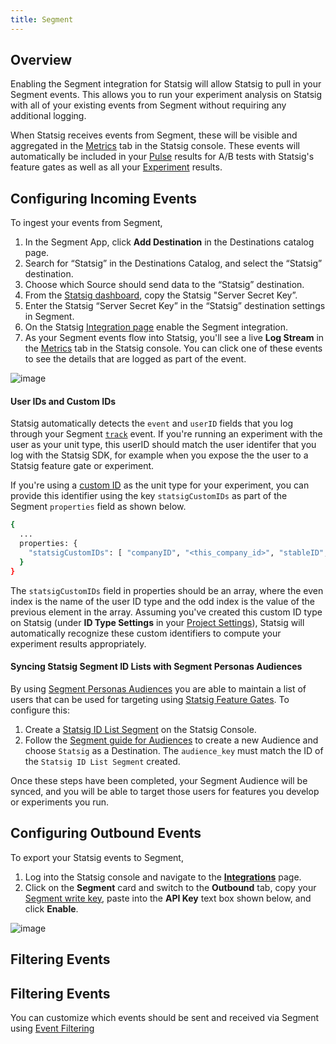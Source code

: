 ```yaml
---
title: Segment
---
```


## Overview

Enabling the Segment integration for Statsig will allow Statsig to pull in your Segment events. This allows you to run your experiment analysis on Statsig with all of your existing events from Segment without requiring any additional logging.

When Statsig receives events from Segment, these will be visible and aggregated in the [Metrics](/metrics) tab in the Statsig console. These events will automatically be included in your [Pulse](/pulse) results for A/B tests with Statsig's feature gates as well as all your [Experiment](/experiments-plus/monitor) results.

## Configuring Incoming Events

To ingest your events from Segment,

1. In the Segment App, click **Add Destination** in the Destinations catalog page.
2. Search for “Statsig” in the Destinations Catalog, and select the “Statsig” destination.
3. Choose which Source should send data to the “Statsig” destination.
4. From the [Statsig dashboard](https://console.statsig.com/api_keys), copy the Statsig "Server Secret Key”.
5. Enter the Statsig “Server Secret Key” in the “Statsig” destination settings in Segment.
6. On the Statsig [Integration page](https://console.statsig.com/integrations) enable the Segment integration.
7. As your Segment events flow into Statsig, you'll see a live **Log Stream** in the [Metrics](/metrics) tab in the Statsig console. You can click one of these events to see the details that are logged as part of the event.

![image](https://user-images.githubusercontent.com/1315028/150830169-17564060-816b-4c5c-ade9-10bf6274265a.png)

#### User IDs and Custom IDs

Statsig automatically detects the `event` and `userID` fields that you log through your Segment [`track`](https://segment.com/docs/connections/spec/track/) event. If you're running an experiment with the user as your unit type, this userID should match the user identifer that you log with the Statsig SDK, for example when you expose the the user to a Statsig feature gate or experiment.

If you're using a [custom ID](https://docs.statsig.com/guides/experiment-on-custom-id-types) as the unit type for your experiment, you can provide this identifier using the key `statsigCustomIDs` as part of the Segment `properties` field as shown below.

```bash title="JSON Body"
{
  ...
  properties: {
    "statsigCustomIDs": [ "companyID", "<this_company_id>", "stableID", "<this_stable_id>",]
  }
}
```

The `statsigCustomIDs` field in properties should be an array, where the even index is the name of the user ID type and the odd index is the value of the previous element in the array. Assuming you've created this custom ID type on Statsig (under **ID Type Settings** in your [Project Settings](https://console.statsig.com/settings)), Statsig will automatically recognize these custom identifiers to compute your experiment results appropriately.

#### Syncing Statsig Segment ID Lists with Segment Personas Audiences

By using [Segment Personas Audiences](https://segment.com/docs/personas/audiences/) you are able to maintain a list of users that can be used for targeting using [Statsig Feature Gates](/feature-gates). To configure this:

1. Create a [Statsig ID List Segment](/segments/create-new) on the Statsig Console.
2. Follow the [Segment guide for Audiences](https://segment.com/docs/personas/audiences/) to create a new Audience and choose `Statsig` as a Destination. The `audience_key` must match the ID of the `Statsig ID List Segment` created.

Once these steps have been completed, your Segment Audience will be synced, and you will be able to target those users for features you develop or experiments you run.

## Configuring Outbound Events

To export your Statsig events to Segment,

1. Log into the Statsig console and navigate to the [**Integrations**](https://console.statsig.com/integrations) page.
2. Click on the **Segment** card and switch to the **Outbound** tab, copy your [Segment write key](https://segment.com/docs/getting-started/02-simple-install/#find-your-write-key), paste into the **API Key** text box shown below, and click **Enable**.

![image](https://user-images.githubusercontent.com/1315028/150827399-333d9064-de1c-4f4e-bc33-51a46a83531d.png)

## Filtering Events

## Filtering Events

You can customize which events should be sent and received via Segment using [Event Filtering](/integrations/event_filtering)
